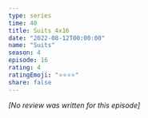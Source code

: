 ```yaml
---
type: series
time: 40
title: Suits 4x16
date: "2022-08-12T00:00:00"
name: "Suits"
season: 4
episode: 16
rating: 4
ratingEmoji: "⭐️⭐️⭐️⭐️"
share: false
---
```


_[No review was written for this episode]_
